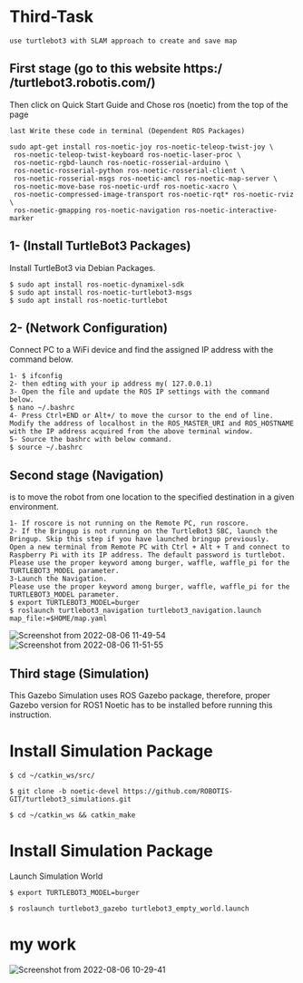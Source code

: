 # Third-Task
```
use turtlebot3 with SLAM approach to create and save map
```

## First stage (go to this website https:/ /turtlebot3.robotis.com/)  ##
 Then click on Quick Start Guide and Chose ros (noetic) from the top of the page
 ```
 last Write these code in terminal (Dependent ROS Packages)
 
 sudo apt-get install ros-noetic-joy ros-noetic-teleop-twist-joy \
  ros-noetic-teleop-twist-keyboard ros-noetic-laser-proc \
  ros-noetic-rgbd-launch ros-noetic-rosserial-arduino \
  ros-noetic-rosserial-python ros-noetic-rosserial-client \
  ros-noetic-rosserial-msgs ros-noetic-amcl ros-noetic-map-server \
  ros-noetic-move-base ros-noetic-urdf ros-noetic-xacro \
  ros-noetic-compressed-image-transport ros-noetic-rqt* ros-noetic-rviz \
  ros-noetic-gmapping ros-noetic-navigation ros-noetic-interactive-marker

```
## 1- (Install TurtleBot3 Packages)  ##
Install TurtleBot3 via Debian Packages.

 ```
$ sudo apt install ros-noetic-dynamixel-sdk
$ sudo apt install ros-noetic-turtlebot3-msgs
$ sudo apt install ros-noetic-turtlebot

```
## 2- (Network Configuration)  ##
Connect PC to a WiFi device and find the assigned IP address with the command below.
 ```
1- $ ifconfig
2- then edting with your ip address my( 127.0.0.1)
3- Open the file and update the ROS IP settings with the command below.
$ nano ~/.bashrc
4- Press Ctrl+END or Alt+/ to move the cursor to the end of line.
Modify the address of localhost in the ROS_MASTER_URI and ROS_HOSTNAME with the IP address acquired from the above terminal window.
5- Source the bashrc with below command.
$ source ~/.bashrc

```
## Second stage (Navigation)  ##
 is to move the robot from one location to the specified destination in a given environment.
  ```
  1- If roscore is not running on the Remote PC, run roscore.
  2- If the Bringup is not running on the TurtleBot3 SBC, launch the Bringup. Skip this step if you have launched bringup previously.
Open a new terminal from Remote PC with Ctrl + Alt + T and connect to Raspberry Pi with its IP address. The default password is turtlebot. Please use the proper keyword among burger, waffle, waffle_pi for the TURTLEBOT3_MODEL parameter.
3-Launch the Navigation.
Please use the proper keyword among burger, waffle, waffle_pi for the TURTLEBOT3_MODEL parameter.
$ export TURTLEBOT3_MODEL=burger
$ roslaunch turtlebot3_navigation turtlebot3_navigation.launch map_file:=$HOME/map.yaml
  ```
  ![Screenshot from 2022-08-06 11-49-54](https://user-images.githubusercontent.com/108955178/183259139-69341753-a2de-4481-9ac7-bd73a34809f6.png)
![Screenshot from 2022-08-06 11-51-55](https://user-images.githubusercontent.com/108955178/183259148-192dae75-ed55-4944-8ff3-5ffcafa7e2c3.png)

  ## Third stage (Simulation)  ##
  This Gazebo Simulation uses ROS Gazebo package, therefore, proper Gazebo version for ROS1 Noetic has to be installed before running this instruction.

# Install Simulation Package
```
$ cd ~/catkin_ws/src/

$ git clone -b noetic-devel https://github.com/ROBOTIS-GIT/turtlebot3_simulations.git

$ cd ~/catkin_ws && catkin_make

```
# Install Simulation Package
Launch Simulation World
```
$ export TURTLEBOT3_MODEL=burger

$ roslaunch turtlebot3_gazebo turtlebot3_empty_world.launch
```
#  my work #
![Screenshot from 2022-08-06 10-29-41](https://user-images.githubusercontent.com/108955178/183259413-f1c18aa1-df11-48b3-a1a0-a6596323ab2a.png)





